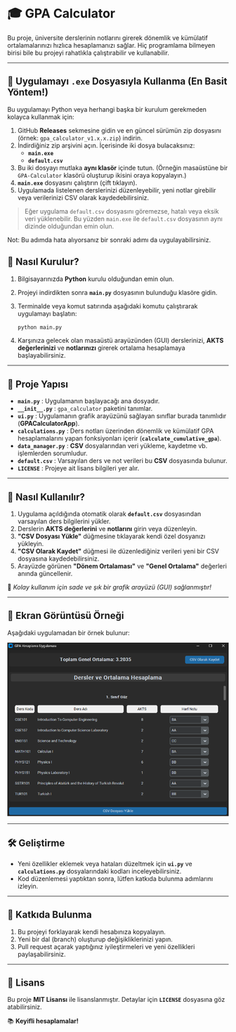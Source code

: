 # 🎓 GPA Calculator

Bu proje, üniversite derslerinin notlarını girerek dönemlik ve kümülatif ortalamalarınızı hızlıca hesaplamanızı sağlar. Hiç programlama bilmeyen birisi bile bu projeyi rahatlıkla çalıştırabilir ve kullanabilir.  

---

## 🚀 Uygulamayı `.exe` Dosyasıyla Kullanma (En Basit Yöntem!)

Bu uygulamayı Python veya herhangi başka bir kurulum gerekmeden kolayca kullanmak için:

1. GitHub **Releases** sekmesine gidin ve en güncel sürümün zip dosyasını (örnek: `gpa_calculator_v1.x.x.zip`) indirin.
2. İndirdiğiniz zip arşivini açın. İçerisinde iki dosya bulacaksınız:  
   - **`main.exe`**  
   - **`default.csv`**  
3. Bu iki dosyayı mutlaka **aynı klasör** içinde tutun. (Örneğin masaüstüne bir `GPA-Calculator` klasörü oluşturup ikisini oraya kopyalayın.)
4. **`main.exe`** dosyasını çalıştırın (çift tıklayın).  
5. Uygulamada listelenen derslerinizi düzenleyebilir, yeni notlar girebilir veya verilerinizi CSV olarak kaydedebilirsiniz.

> Eğer uygulama `default.csv` dosyasını göremezse, hatalı veya eksik veri yüklenebilir. Bu yüzden `main.exe` ile `default.csv` dosyasının aynı dizinde olduğundan emin olun.

Not: Bu adımda hata alıyorsanız bir sonraki adımı da uygulayabilirsiniz.

## 🚀 Nasıl Kurulur?

1. Bilgisayarınızda **Python** kurulu olduğundan emin olun.
2. Projeyi indirdikten sonra **`main.py`** dosyasının bulunduğu klasöre gidin.
3. Terminalde veya komut satırında aşağıdaki komutu çalıştırarak uygulamayı başlatın:

    ```bash
    python main.py
    ```

4. Karşınıza gelecek olan masaüstü arayüzünden (GUI) derslerinizi, **AKTS değerlerinizi** ve **notlarınızı** girerek ortalama hesaplamaya başlayabilirsiniz.

---

## 📂 Proje Yapısı

- **`main.py`** : Uygulamanın başlayacağı ana dosyadır.
- **`__init__.py`** : `gpa_calculator` paketini tanımlar.
- **`ui.py`** : Uygulamanın grafik arayüzünü sağlayan sınıflar burada tanımlıdır (**GPACalculatorApp**).
- **`calculations.py`** : Ders notları üzerinden dönemlik ve kümülatif GPA hesaplamalarını yapan fonksiyonları içerir (**`calculate_cumulative_gpa`**).
- **`data_manager.py`** : **CSV** dosyalarından veri yükleme, kaydetme vb. işlemlerden sorumludur.
- **`default.csv`** : Varsayılan ders ve not verileri bu **CSV** dosyasında bulunur.
- **`LICENSE`** : Projeye ait lisans bilgileri yer alır.

---

## 🎯 Nasıl Kullanılır?

1. Uygulama açıldığında otomatik olarak **`default.csv`** dosyasından varsayılan ders bilgilerini yükler.
2. Derslerin **AKTS değerlerini** ve **notlarını** girin veya düzenleyin.
3. **"CSV Dosyası Yükle"** düğmesine tıklayarak kendi özel dosyanızı yükleyin.
4. **"CSV Olarak Kaydet"** düğmesi ile düzenlediğiniz verileri yeni bir CSV dosyasına kaydedebilirsiniz.
5. Arayüzde görünen **"Dönem Ortalaması"** ve **"Genel Ortalama"** değerleri anında güncellenir.

📌 *Kolay kullanım için sade ve şık bir grafik arayüzü (GUI) sağlanmıştır!*

---

## 📸 Ekran Görüntüsü Örneği

Aşağıdaki uygulamadan bir örnek bulunur:

![Ekran Görüntüsü](/images/screenshot.png)

---

## 🛠 Geliştirme

- Yeni özellikler eklemek veya hataları düzeltmek için **`ui.py`** ve **`calculations.py`** dosyalarındaki kodları inceleyebilirsiniz.
- Kod düzenlemesi yaptıktan sonra, lütfen katkıda bulunma adımlarını izleyin.

---

## 🤝 Katkıda Bulunma

1. Bu projeyi forklayarak kendi hesabınıza kopyalayın.
2. Yeni bir dal (branch) oluşturup değişikliklerinizi yapın.
3. Pull request açarak yaptığınız iyileştirmeleri ve yeni özellikleri paylaşabilirsiniz.

---

## 📜 Lisans

Bu proje **MIT Lisansı** ile lisanslanmıştır. Detaylar için **`LICENSE`** dosyasına göz atabilirsiniz.

📚 **Keyifli hesaplamalar!**

